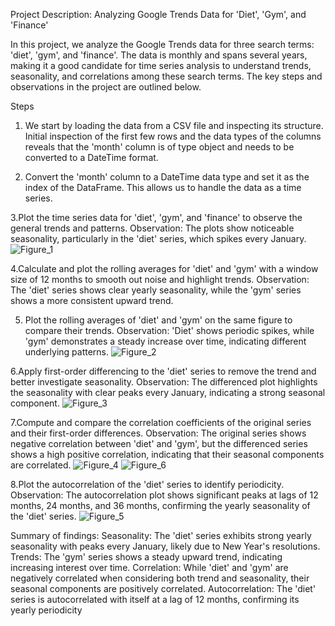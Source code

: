 Project Description: Analyzing Google Trends Data for 'Diet', 'Gym', and 'Finance'

In this project, we analyze the Google Trends data for three search terms: 'diet', 'gym', and 'finance'. The data is monthly and spans several years, making it a good candidate for time series analysis to understand trends, seasonality, and correlations among these search terms. The key steps and observations in the project are outlined below.

Steps

1. We start by loading the data from a CSV file and inspecting its structure.
Initial inspection of the first few rows and the data types of the columns reveals that the 'month' column is of type object and needs to be converted to a DateTime format.

2. Convert the 'month' column to a DateTime data type and set it as the index of the DataFrame. This allows us to handle the data as a time series.

3.Plot the time series data for 'diet', 'gym', and 'finance' to observe the general trends and patterns.
Observation: The plots show noticeable seasonality, particularly in the 'diet' series, which spikes every January.
![Figure_1](https://github.com/Kanch-prog/time_series_visualization/assets/121807277/872f5c20-ee75-4008-9399-ea7927e7f7e3)

4.Calculate and plot the rolling averages for 'diet' and 'gym' with a window size of 12 months to smooth out noise and highlight trends.
Observation: The 'diet' series shows clear yearly seasonality, while the 'gym' series shows a more consistent upward trend.

5. Plot the rolling averages of 'diet' and 'gym' on the same figure to compare their trends.
Observation: 'Diet' shows periodic spikes, while 'gym' demonstrates a steady increase over time, indicating different underlying patterns.
![Figure_2](https://github.com/Kanch-prog/time_series_visualization/assets/121807277/266795df-0ed7-4947-a510-ed150af09fc7)

6.Apply first-order differencing to the 'diet' series to remove the trend and better investigate seasonality.
Observation: The differenced plot highlights the seasonality with clear peaks every January, indicating a strong seasonal component.
![Figure_3](https://github.com/Kanch-prog/time_series_visualization/assets/121807277/0b597e95-094b-4db5-8630-8b0fd86d7ff4)

7.Compute and compare the correlation coefficients of the original series and their first-order differences.
Observation: The original series shows negative correlation between 'diet' and 'gym', but the differenced series shows a high positive correlation, indicating that their seasonal components are correlated.
![Figure_4](https://github.com/Kanch-prog/time_series_visualization/assets/121807277/6960795f-fecf-44fa-a877-7a76523c6a35)
![Figure_6](https://github.com/Kanch-prog/time_series_visualization/assets/121807277/bceb03f1-2eea-4d91-85bc-5c922f7c4bf1)

8.Plot the autocorrelation of the 'diet' series to identify periodicity.
Observation: The autocorrelation plot shows significant peaks at lags of 12 months, 24 months, and 36 months, confirming the yearly seasonality of the 'diet' series.
![Figure_5](https://github.com/Kanch-prog/time_series_visualization/assets/121807277/cac82551-f107-4eac-9306-3db57934e232)

Summary of findings: 
      Seasonality: The 'diet' series exhibits strong yearly seasonality with peaks every January, likely due to New Year's resolutions.
      Trends: The 'gym' series shows a steady upward trend, indicating increasing interest over time.
      Correlation: While 'diet' and 'gym' are negatively correlated when considering both trend and seasonality, their seasonal components are positively correlated.
      Autocorrelation: The 'diet' series is autocorrelated with itself at a lag of 12 months, confirming its yearly periodicity
